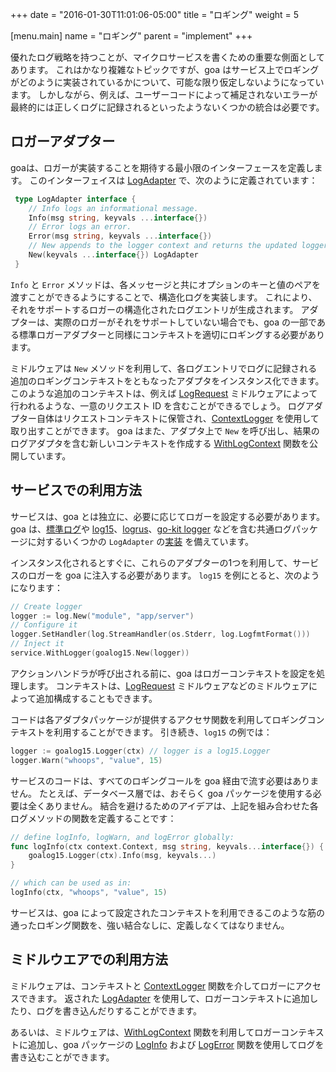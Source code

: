 +++
date = "2016-01-30T11:01:06-05:00"
title = "ロギング"
weight = 5

[menu.main]
name = "ロギング"
parent = "implement"
+++

優れたログ戦略を持つことが、マイクロサービスを書くための重要な側面としてあります。
これはかなり複雑なトピックですが、goa はサービス上でロギングがどのように実装されているかについて、可能な限り仮定しないようになっています。
しかしながら、例えば、ユーザーコードによって補足されないエラーが最終的には正しくログに記録されるといったようないくつかの統合は必要です。

## ロガーアダプター

goaは、ロガーが実装することを期待する最小限のインターフェースを定義します。
このインターフェイスは
[LogAdapter](https://goa.design/v1/reference/goa/#type-logadapter-a-name-goa-logadapter-a)
で、次のように定義されています：

```go
 type LogAdapter interface {
 	// Info logs an informational message.
 	Info(msg string, keyvals ...interface{})
 	// Error logs an error.
 	Error(msg string, keyvals ...interface{})
 	// New appends to the logger context and returns the updated logger adapter.
 	New(keyvals ...interface{}) LogAdapter
 }
```

`Info` と `Error` メソッドは、各メッセージと共にオプションのキーと値のペアを渡すことができるようにすることで、構造化ログを実装します。
これにより、それをサポートするロガーの構造化されたログエントリが生成されます。
アダプターは、実際のロガーがそれをサポートしていない場合でも、goa の一部である標準ロガーアダプターと同様にコンテキストを適切にロギングする必要があります。

ミドルウェアは `New` メソッドを利用して、各ログエントリでログに記録される追加のロギングコンテキストをともなったアダプタをインスタンス化できます。
このような追加のコンテキストは、例えば [LogRequest](https://goa.design/v1/reference/goa/middleware/#func-logrequest-a-name-middleware-logrequest-a) ミドルウェアによって行われるような、一意のリクエスト ID を含むことができるでしょう。
ログアダプター自体はリクエストコンテキストに保管され、[ContextLogger](https://goa.design/v1/reference/goa/#func-contextlogger-a-name-goa-logadapter-contextlogger-a) を使用して取り出すことができます。
goa はまた、アダプタ上で `New` を呼び出し、結果のログアダプタを含む新しいコンテキストを作成する [WithLogContext](https://goa.design/v1/reference/goa/#func-withlogcontext-a-name-goa-withlogcontext-a) 関数を公開しています。

## サービスでの利用方法

サービスは、goa とは独立に、必要に応じてロガーを設定する必要があります。
goa は、[標準ログ](https://golang.org/pkg/log/)や [log15](https://github.com/inconshreveable/log15)、[logrus](https://github.com/Sirupsen/logrus)、[go-kit logger](https://github.com/go-kit/kit) などを含む共通ログパッケージに対するいくつかの `LogAdapter` の[実装](https://goa.design/v1/reference/) を備えています。

インスタンス化されるとすぐに、これらのアダプターの1つを利用して、サービスのロガーを goa に注入する必要があります。
`log15` を例にとると、次のようになります：

```go
// Create logger
logger := log.New("module", "app/server")
// Configure it
logger.SetHandler(log.StreamHandler(os.Stderr, log.LogfmtFormat()))
// Inject it
service.WithLogger(goalog15.New(logger))
```

アクションハンドラが呼び出される前に、goa はロガーコンテキストを設定を処理します。
コンテキストは、[LogRequest](https://goa.design/v1/reference/goa/middleware/#func-logrequest-a-name-middleware-logrequest-a)
ミドルウェアなどのミドルウェアによって追加構成することもできます。

コードは各アダプタパッケージが提供するアクセサ関数を利用してロギングコンテキストを利用することができます。
引き続き、`log15` の例では：

```go
logger := goalog15.Logger(ctx) // logger is a log15.Logger
logger.Warn("whoops", "value", 15)
```

サービスのコードは、すべてのロギングコールを goa 経由で流す必要はありません。
たとえば、データベース層では、おそらく goa パッケージを使用する必要は全くありません。
結合を避けるためのアイデアは、上記を組み合わせた各ログメソッドの関数を定義することです：

```go
// define logInfo, logWarn, and logError globally:
func logInfo(ctx context.Context, msg string, keyvals...interface{}) {
	goalog15.Logger(ctx).Info(msg, keyvals...)
}

// which can be used as in:
logInfo(ctx, "whoops", "value", 15)
```

サービスは、goa によって設定されたコンテキストを利用できるこのような筋の通ったロギング関数を、強い結合なしに、定義しなくてはなりません。

## ミドルウエアでの利用方法

ミドルウェアは、コンテキストと [ContextLogger](https://goa.design/v1/reference/goa/#func-contextlogger-a-name-goa-logadapter-contextlogger-a) 関数を介してロガーにアクセスできます。
返された [LogAdapter](https://goa.design/v1/reference/goa/#type-logadapter-a-name-goa-logadapter-a) を使用して、ロガーコンテキストに追加したり、ログを書き込んだりすることができます。

あるいは、ミドルウェアは、[WithLogContext](https://goa.design/v1/reference/goa/#func-withlogcontext-a-name-goa-withlogcontext-a) 関数を利用してロガーコンテキストに追加し、goa パッケージの [LogInfo](https://goa.design/v1/reference/goa/#func-loginfo-a-name-goa-loginfo-a) および [LogError](https://goa.design/v1/reference/goa/#func-logerror-a-name-goa-logerror-a) 関数を使用してログを書き込むことができます。
